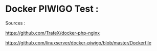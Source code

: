 # Docker PIWIGO Test :

Sources :

https://github.com/TrafeX/docker-php-nginx

https://github.com/linuxserver/docker-piwigo/blob/master/Dockerfile